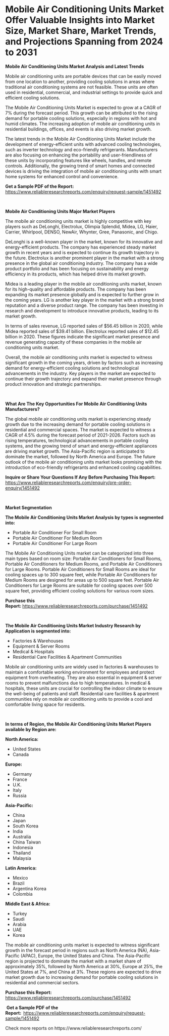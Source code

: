 <p><h1>Mobile Air Conditioning Units Market Offer Valuable Insights into Market Size, Market Share, Market Trends, and Projections Spanning from 2024 to 2031</h1></p><p><strong>Mobile Air Conditioning Units Market Analysis and Latest Trends</strong></p>
<p><p>Mobile air conditioning units are portable devices that can be easily moved from one location to another, providing cooling solutions in areas where traditional air conditioning systems are not feasible. These units are often used in residential, commercial, and industrial settings to provide quick and efficient cooling solutions.</p><p>The Mobile Air Conditioning Units Market is expected to grow at a CAGR of 7% during the forecast period. This growth can be attributed to the rising demand for portable cooling solutions, especially in regions with hot and humid climates. The increasing adoption of mobile air conditioning units in residential buildings, offices, and events is also driving market growth.</p><p>The latest trends in the Mobile Air Conditioning Units Market include the development of energy-efficient units with advanced cooling technologies, such as inverter technology and eco-friendly refrigerants. Manufacturers are also focusing on enhancing the portability and user-friendliness of these units by incorporating features like wheels, handles, and remote controls. Additionally, the growing trend of smart homes and connected devices is driving the integration of mobile air conditioning units with smart home systems for enhanced control and convenience.</p></p>
<p><strong>Get a Sample PDF of the Report:&nbsp;</strong> <a href="https://www.reliableresearchreports.com/enquiry/request-sample/1451492">https://www.reliableresearchreports.com/enquiry/request-sample/1451492</a></p>
<p>&nbsp;</p>
<p><strong>Mobile Air Conditioning Units Major Market Players</strong></p>
<p><p>The mobile air conditioning units market is highly competitive with key players such as DeLonghi, Electrolux, Olimpia Splendid, Midea, LG, Haier, Carrier, Whirlpool, DENSO, NewAir, Whynter, Gree, Panasonic, and Chigo. </p><p>DeLonghi is a well-known player in the market, known for its innovative and energy-efficient products. The company has experienced steady market growth in recent years and is expected to continue its growth trajectory in the future. Electrolux is another prominent player in the market with a strong presence in the global air conditioning industry. The company has a wide product portfolio and has been focusing on sustainability and energy efficiency in its products, which has helped drive its market growth.</p><p>Midea is a leading player in the mobile air conditioning units market, known for its high-quality and affordable products. The company has been expanding its market presence globally and is expected to further grow in the coming years. LG is another key player in the market with a strong brand reputation and a diverse product range. The company has been investing in research and development to introduce innovative products, leading to its market growth.</p><p>In terms of sales revenue, LG reported sales of $56.45 billion in 2020, while Midea reported sales of $39.41 billion. Electrolux reported sales of $12.45 billion in 2020. These figures indicate the significant market presence and revenue generating capacity of these companies in the mobile air conditioning units market.</p><p>Overall, the mobile air conditioning units market is expected to witness significant growth in the coming years, driven by factors such as increasing demand for energy-efficient cooling solutions and technological advancements in the industry. Key players in the market are expected to continue their growth trajectory and expand their market presence through product innovation and strategic partnerships.</p></p>
<p>&nbsp;</p>
<p><strong>What Are The Key Opportunities For Mobile Air Conditioning Units Manufacturers?</strong></p>
<p><p>The global mobile air conditioning units market is experiencing steady growth due to the increasing demand for portable cooling solutions in residential and commercial spaces. The market is expected to witness a CAGR of 4.5% during the forecast period of 2021-2026. Factors such as rising temperatures, technological advancements in portable cooling systems, and the growing trend of smart and energy-efficient appliances are driving market growth. The Asia-Pacific region is anticipated to dominate the market, followed by North America and Europe. The future outlook of the mobile air conditioning units market looks promising with the introduction of eco-friendly refrigerants and enhanced cooling capabilities.</p></p>
<p><strong>Inquire or Share Your Questions If Any Before Purchasing This Report:</strong> <a href="https://www.reliableresearchreports.com/enquiry/pre-order-enquiry/1451492">https://www.reliableresearchreports.com/enquiry/pre-order-enquiry/1451492</a></p>
<p>&nbsp;</p>
<p><strong>Market Segmentation</strong></p>
<p><strong>The Mobile Air Conditioning Units Market Analysis by types is segmented into:</strong></p>
<p><ul><li>Portable Air Conditioner For Small Room</li><li>Portable Air Conditioner For Medium Room</li><li>Portable Air Conditioner For Large Room</li></ul></p>
<p><p>The Mobile Air Conditioning Units market can be categorized into three main types based on room size: Portable Air Conditioners for Small Rooms, Portable Air Conditioners for Medium Rooms, and Portable Air Conditioners for Large Rooms. Portable Air Conditioners for Small Rooms are ideal for cooling spaces up to 300 square feet, while Portable Air Conditioners for Medium Rooms are designed for areas up to 500 square feet. Portable Air Conditioners for Large Rooms are suitable for cooling spaces over 500 square feet, providing efficient cooling solutions for various room sizes.</p></p>
<p><strong>Purchase this Report:&nbsp;</strong><a href="https://www.reliableresearchreports.com/purchase/1451492">https://www.reliableresearchreports.com/purchase/1451492</a></p>
<p>&nbsp;</p>
<p><strong>The Mobile Air Conditioning Units Market Industry Research by Application is segmented into:</strong></p>
<p><ul><li>Factories & Warehouses</li><li>Equipment & Server Rooms</li><li>Medical & Hospitals</li><li>Residential Care Facilities & Apartment Communities</li></ul></p>
<p><p>Mobile air conditioning units are widely used in factories & warehouses to maintain a comfortable working environment for employees and protect equipment from overheating. They are also essential in equipment & server rooms to prevent malfunctions due to high temperatures. In medical & hospitals, these units are crucial for controlling the indoor climate to ensure the well-being of patients and staff. Residential care facilities & apartment communities rely on mobile air conditioning units to provide a cool and comfortable living space for residents.</p></p>
<p>&nbsp;</p>
<p><strong>In terms of Region, the Mobile Air Conditioning Units Market Players available by Region are:</strong></p>
<p>
    <p> <strong> North America: </strong>
        <ul>
            <li>United States</li>
            <li>Canada</li>
        </ul>
        </p> 
    <p> <strong> Europe: </strong>
        <ul>
            <li>Germany</li>
            <li>France</li>
            <li>U.K.</li>
            <li>Italy</li>
            <li>Russia</li>
        </ul>
        </p> 
    <p> <strong> Asia-Pacific: </strong>
        <ul>
            <li>China</li>
            <li>Japan</li>
            <li>South Korea</li>
            <li>India</li>
            <li>Australia</li>
            <li>China Taiwan</li>
            <li>Indonesia</li>
            <li>Thailand</li>
            <li>Malaysia</li>
        </ul>
        </p> 
    <p> <strong> Latin America: </strong>
        <ul>
            <li>Mexico</li>
            <li>Brazil</li>
            <li>Argentina Korea</li>
            <li>Colombia</li>
        </ul>
        </p> 
    <p> <strong> Middle East & Africa: </strong>
        <ul>
            <li>Turkey</li>
            <li>Saudi</li>
            <li>Arabia</li>
            <li>UAE</li>
            <li>Korea</li>
        </ul>
    </p>
    </p>
<p><p>The mobile air conditioning units market is expected to witness significant growth in the forecast period in regions such as North America (NA), Asia-Pacific (APAC), Europe, the United States and China. The Asia-Pacific region is projected to dominate the market with a market share of approximately 35%, followed by North America at 30%, Europe at 25%, the United States at 7%, and China at 3%. These regions are expected to drive market growth due to increasing demand for portable cooling solutions in residential and commercial sectors.</p></p>
<p><strong>Purchase this Report: </strong><a href="https://www.reliableresearchreports.com/purchase/1451492">https://www.reliableresearchreports.com/purchase/1451492</a></p>
<p>&nbsp;<strong>Get a Sample PDF of the Report:&nbsp;&nbsp;</strong><a href="https://www.reliableresearchreports.com/enquiry/request-sample/1451492">https://www.reliableresearchreports.com/enquiry/request-sample/1451492</a></p>
<p><strong></strong></p>
<p>Check more reports on https://www.reliableresearchreports.com/</p>